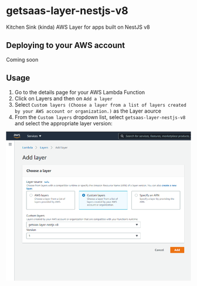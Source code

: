 # getsaas-layer-nestjs-v8

Kitchen Sink (kinda) AWS Layer for apps built on NestJS v8

## Deploying to your AWS account

Coming soon

## Usage

1. Go to the details page for your AWS Lambda Function
2. Click on Layers and then on `Add a layer`
3. Select `Custom layers (Choose a layer from a list of layers created by your AWS account or organization.)` as the Layer aource
4. From the `Custom layers` dropdown list, select `getsaas-layer-nestjs-v8` and select the appropriate layer version:

![Provide layer ARN](img/usage.png "Provide layer ARN screenshot")
